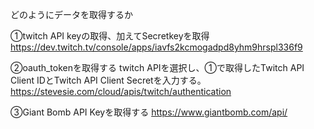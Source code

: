 どのようにデータを取得するか

①twitch API keyの取得、加えてSecretkeyを取得　
https://dev.twitch.tv/console/apps/iavfs2kcmogadpd8yhm9hrspl336f9


②oauth_tokenを取得する
twitch APIを選択し、①で取得したTwitch API Client IDとTwitch API Client Secretを入力する。
https://stevesie.com/cloud/apis/twitch/authentication


③Giant Bomb API Keyを取得する
https://www.giantbomb.com/api/
